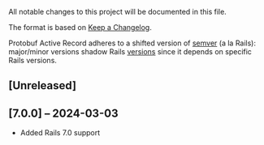 All notable changes to this project will be documented in this file.

The format is based on [Keep a Changelog](https://keepachangelog.com/en/1.1.0/).

Protobuf Active Record adheres to a shifted version of [semver](https://semver.org/spec/v2.0.0.html)
(a la Rails): major/minor versions shadow Rails [versions](https://guides.rubyonrails.org/maintenance_policy.html#versioning)
since it depends on specific Rails versions.

## [Unreleased]

## [7.0.0] – 2024-03-03

- Added Rails 7.0 support
